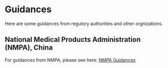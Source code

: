 # Guidances
Here are some guidances from regutory authorities and other orgnizations.
## National Medical Products Administration (NMPA), China
For guidances from NMPA, please see here: [NMPA Guidances](https://github.com/DIJUNLIAO/RykLiaoStandardPool.github.io/blob/main/Guidances/China/ChinaNMPAGuidance.md)
